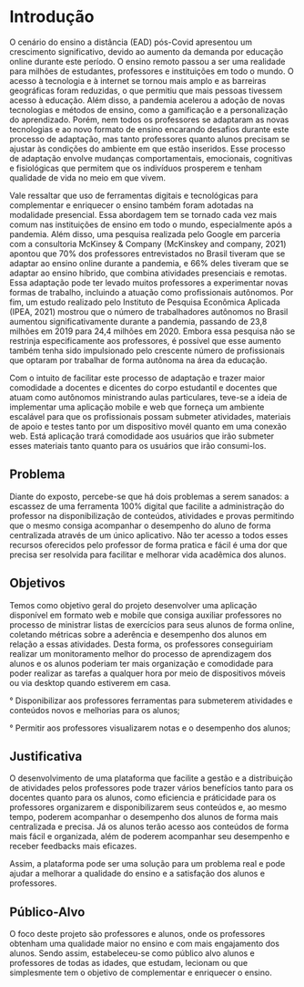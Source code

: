 # Introdução

O cenário do ensino a distância (EAD) pós-Covid apresentou um crescimento significativo, devido ao aumento da demanda por educação online durante este período. O ensino remoto passou a ser uma realidade para milhões de estudantes, professores e instituições em todo o mundo. O acesso à tecnologia e à internet se tornou mais amplo e as barreiras geográficas foram reduzidas, o que permitiu que mais pessoas tivessem acesso à educação. Além disso, a pandemia acelerou a adoção de novas tecnologias e métodos de ensino, como a gamificação e a personalização do aprendizado. Porém, nem todos os professores se adaptaram as novas tecnologias e ao novo formato de ensino encarando desafios durante este processo de adaptação, mas tanto professores quanto alunos precisam se ajustar às condições do ambiente em que estão inseridos. Esse processo de adaptação envolve mudanças comportamentais, emocionais, cognitivas e fisiológicas que permitem que os indivíduos prosperem e tenham qualidade de vida no meio em que vivem.

Vale ressaltar que uso de ferramentas digitais e tecnológicas para complementar e enriquecer o ensino também foram adotadas na modalidade presencial. Essa abordagem tem se tornado cada vez mais comum nas instituições de ensino em todo o mundo, especialmente após a pandemia. Além disso, uma pesquisa realizada pelo Google em parceria com a consultoria McKinsey & Company (McKinskey and company, 2021) apontou que 70% dos professores entrevistados no Brasil tiveram que se adaptar ao ensino online durante a pandemia, e 66% deles tiveram que se adaptar ao ensino híbrido, que combina atividades presenciais e remotas. Essa adaptação pode ter levado muitos professores a experimentar novas formas de trabalho, incluindo a atuação como profissionais autônomos. Por fim, um estudo realizado pelo Instituto de Pesquisa Econômica Aplicada (IPEA, 2021) mostrou que o número de trabalhadores autônomos no Brasil aumentou significativamente durante a pandemia, passando de 23,8 milhões em 2019 para 24,4 milhões em 2020. Embora essa pesquisa não se restrinja especificamente aos professores, é possível que esse aumento também tenha sido impulsionado pelo crescente número de profissionais que optaram por trabalhar de forma autônoma na área da educação.

Com o intuito de facilitar este processo de adaptação e trazer maior comodidade a docentes e dicentes do corpo estudantil e docentes que atuam como autônomos ministrando aulas particulares, teve-se a ideia de implementar uma aplicação mobile e web que forneça um ambiente escalável para que os profissionais possam submeter atividades, materiais de apoio e testes tanto por um dispositivo movél quanto em uma conexão web. Está aplicação trará comodidade aos usuários que irão submeter esses materiais tanto quanto para os usuários que irão consumi-los.

## Problema
Diante do exposto, percebe-se que há dois problemas a serem sanados: a escassez de uma ferramenta 100% digital que facilite a administração do professor na disponibilização de conteúdos, atividades e provas permitindo que o mesmo consiga acompanhar o desempenho do aluno de forma centralizada através de um único aplicativo. Não ter acesso a todos esses recursos oferecidos pelo professor de forma pratica e fácil é uma dor que precisa ser resolvida para facilitar e melhorar vida acadêmica dos alunos.

## Objetivos

Temos como objetivo geral do projeto desenvolver uma aplicação disponível em formato web e mobile que consiga auxiliar professores no processo de ministrar listas de exercícios para seus alunos de forma online, coletando métricas sobre a aderência e desempenho dos alunos em relação a essas atividades. Desta forma, os professores conseguiriam realizar um monitoramento melhor do processo de aprendizagem dos alunos e os alunos poderiam ter mais organização e comodidade para poder realizar as tarefas a qualquer hora por meio de dispositivos móveis ou via desktop quando estiverem em casa.

° Disponibilizar aos professores ferramentas para submeterem atividades e conteúdos novos e melhorias para os alunos;

° Permitir aos professores visualizarem notas e o desempenho dos alunos;

## Justificativa

O desenvolvimento de uma plataforma que facilite a gestão e a distribuição de atividades pelos professores pode trazer vários benefícios tanto para os docentes quanto para os alunos, como eficiencia e práticidade para os professores organizarem e disponibilizarem seus conteúdos e, ao mesmo tempo, poderem acompanhar o desempenho dos alunos de forma mais centralizada e precisa. Já os alunos terão acesso aos conteúdos de forma mais fácil e organizada, além de poderem acompanhar seu desempenho e receber feedbacks mais eficazes.

Assim, a plataforma pode ser uma solução para um problema real e pode ajudar a melhorar a qualidade do ensino e a satisfação dos alunos e professores.

## Público-Alvo

O foco deste projeto são professores e alunos, onde os professores obtenham uma qualidade maior no ensino e com mais engajamento dos alunos. Sendo assim, estabeleceu-se como público alvo alunos e professores de todas as idades, que estudam, lecionam ou que simplesmente tem o objetivo de complementar e enriquecer o ensino.

